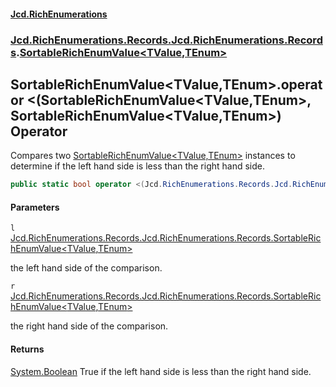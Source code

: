#### [Jcd.RichEnumerations](index.md 'index')

### [Jcd.RichEnumerations.Records.Jcd.RichEnumerations.Records](Jcd.RichEnumerations.Records.Jcd.RichEnumerations.Records.md 'Jcd.RichEnumerations.Records.Jcd.RichEnumerations.Records').[SortableRichEnumValue&lt;TValue,TEnum&gt;](SortableRichEnumValue_TValue,TEnum_.md 'Jcd.RichEnumerations.Records.Jcd.RichEnumerations.Records.SortableRichEnumValue<TValue,TEnum>')

## SortableRichEnumValue<TValue,TEnum>.operator <(SortableRichEnumValue<TValue,TEnum>, SortableRichEnumValue<TValue,TEnum>) Operator

Compares two [SortableRichEnumValue&lt;TValue,TEnum&gt;](SortableRichEnumValue_TValue,TEnum_.md 'Jcd.RichEnumerations.Records.Jcd.RichEnumerations.Records.SortableRichEnumValue<TValue,TEnum>') instances to determine if the left hand side is less than
the right hand side.

```csharp
public static bool operator <(Jcd.RichEnumerations.Records.Jcd.RichEnumerations.Records.SortableRichEnumValue<TValue,TEnum>? l, Jcd.RichEnumerations.Records.Jcd.RichEnumerations.Records.SortableRichEnumValue<TValue,TEnum>? r);
```

#### Parameters

<a name='Jcd.RichEnumerations.Records.Jcd.RichEnumerations.Records.SortableRichEnumValue_TValue,TEnum_.op_LessThan(Jcd.RichEnumerations.Records.Jcd.RichEnumerations.Records.SortableRichEnumValue_TValue,TEnum_,Jcd.RichEnumerations.Records.Jcd.RichEnumerations.Records.SortableRichEnumValue_TValue,TEnum_).l'></a>

`l` [Jcd.RichEnumerations.Records.Jcd.RichEnumerations.Records.SortableRichEnumValue&lt;](SortableRichEnumValue_TValue,TEnum_.md 'Jcd.RichEnumerations.Records.Jcd.RichEnumerations.Records.SortableRichEnumValue<TValue,TEnum>')[TValue](SortableRichEnumValue_TValue,TEnum_.md#Jcd.RichEnumerations.Records.Jcd.RichEnumerations.Records.SortableRichEnumValue_TValue,TEnum_.TValue 'Jcd.RichEnumerations.Records.Jcd.RichEnumerations.Records.SortableRichEnumValue<TValue,TEnum>.TValue')[,](SortableRichEnumValue_TValue,TEnum_.md 'Jcd.RichEnumerations.Records.Jcd.RichEnumerations.Records.SortableRichEnumValue<TValue,TEnum>')[TEnum](SortableRichEnumValue_TValue,TEnum_.md#Jcd.RichEnumerations.Records.Jcd.RichEnumerations.Records.SortableRichEnumValue_TValue,TEnum_.TEnum 'Jcd.RichEnumerations.Records.Jcd.RichEnumerations.Records.SortableRichEnumValue<TValue,TEnum>.TEnum')[&gt;](SortableRichEnumValue_TValue,TEnum_.md 'Jcd.RichEnumerations.Records.Jcd.RichEnumerations.Records.SortableRichEnumValue<TValue,TEnum>')

the left hand side of the comparison.

<a name='Jcd.RichEnumerations.Records.Jcd.RichEnumerations.Records.SortableRichEnumValue_TValue,TEnum_.op_LessThan(Jcd.RichEnumerations.Records.Jcd.RichEnumerations.Records.SortableRichEnumValue_TValue,TEnum_,Jcd.RichEnumerations.Records.Jcd.RichEnumerations.Records.SortableRichEnumValue_TValue,TEnum_).r'></a>

`r` [Jcd.RichEnumerations.Records.Jcd.RichEnumerations.Records.SortableRichEnumValue&lt;](SortableRichEnumValue_TValue,TEnum_.md 'Jcd.RichEnumerations.Records.Jcd.RichEnumerations.Records.SortableRichEnumValue<TValue,TEnum>')[TValue](SortableRichEnumValue_TValue,TEnum_.md#Jcd.RichEnumerations.Records.Jcd.RichEnumerations.Records.SortableRichEnumValue_TValue,TEnum_.TValue 'Jcd.RichEnumerations.Records.Jcd.RichEnumerations.Records.SortableRichEnumValue<TValue,TEnum>.TValue')[,](SortableRichEnumValue_TValue,TEnum_.md 'Jcd.RichEnumerations.Records.Jcd.RichEnumerations.Records.SortableRichEnumValue<TValue,TEnum>')[TEnum](SortableRichEnumValue_TValue,TEnum_.md#Jcd.RichEnumerations.Records.Jcd.RichEnumerations.Records.SortableRichEnumValue_TValue,TEnum_.TEnum 'Jcd.RichEnumerations.Records.Jcd.RichEnumerations.Records.SortableRichEnumValue<TValue,TEnum>.TEnum')[&gt;](SortableRichEnumValue_TValue,TEnum_.md 'Jcd.RichEnumerations.Records.Jcd.RichEnumerations.Records.SortableRichEnumValue<TValue,TEnum>')

the right hand side of the comparison.

#### Returns

[System.Boolean](https://docs.microsoft.com/en-us/dotnet/api/System.Boolean 'System.Boolean')
True if the left hand side is less than the right hand side.